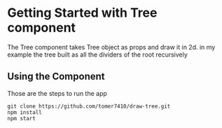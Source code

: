 # Getting Started with Tree component
The Tree component takes Tree object as props and draw it in 2d. in my example the tree built as all the dividers of the root recursively

## Using the Component

Those are the steps to run the app
```
git clone https://github.com/tomer7410/draw-tree.git
npm install
npm start
```

